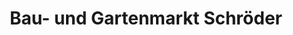 ---
title: "Bau- und Gartenmarkt Schröder"
url: /heikendorf/bau-und-gartenmarkt-schroeder/
shop: Baumarkt
---